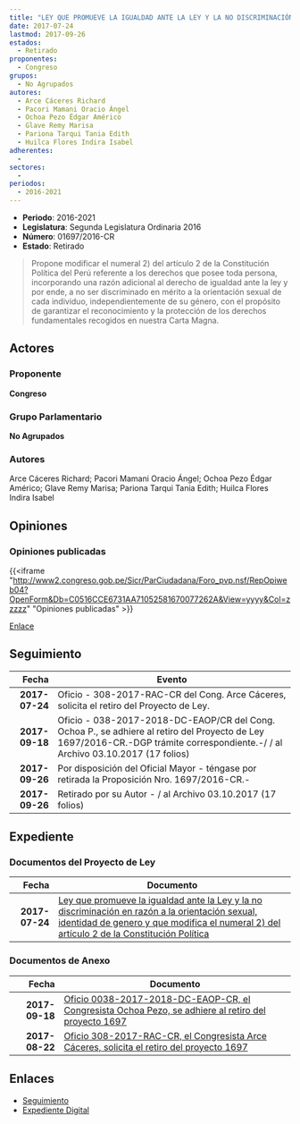 ```yaml
---
title: "LEY QUE PROMUEVE LA IGUALDAD ANTE LA LEY Y LA NO DISCRIMINACIÓN EN RAZÓN A LA ORIENTACIÓN SEXUAL, IDENTIDAD DE GENERO Y QUE MODIFICA EL NUMERAL 2) DEL ARTÍCULO 2 DE LA CONSTITUCIÓN POLÍTICA"
date: 2017-07-24
lastmod: 2017-09-26
estados: 
  - Retirado
proponentes: 
  - Congreso
grupos: 
  - No Agrupados
autores: 
  - Arce Cáceres Richard
  - Pacori Mamani Oracio Ángel
  - Ochoa Pezo Édgar Américo
  - Glave Remy Marisa
  - Pariona Tarqui Tania Edith
  - Huilca Flores Indira Isabel
adherentes: 
  - 
sectores: 
  - 
periodos: 
  - 2016-2021
---
```


- **Periodo**: 2016-2021
- **Legislatura**: Segunda Legislatura Ordinaria 2016
- **Número**: 01697/2016-CR
- **Estado**: Retirado

> Propone modificar el numeral 2) del artículo 2 de la Constitución Política del Perú referente a los derechos que posee toda persona, incorporando una razón adicional al derecho de igualdad ante la ley y por ende, a no ser discriminado en mérito a la orientación sexual de cada individuo, independientemente de su género, con el propósito de garantizar el reconocimiento y la protección de los derechos fundamentales recogidos en nuestra Carta Magna.


## Actores

### Proponente

**Congreso**

### Grupo Parlamentario

**No Agrupados**

### Autores

Arce Cáceres Richard; Pacori Mamani Oracio Ángel; Ochoa Pezo Édgar Américo; Glave Remy Marisa; Pariona Tarqui Tania Edith; Huilca Flores Indira Isabel


## Opiniones

### Opiniones publicadas

{{<iframe "http://www2.congreso.gob.pe/Sicr/ParCiudadana/Foro_pvp.nsf/RepOpiweb04?OpenForm&Db=C0516CCE6731AA71052581670077262A&View=yyyy&Col=zzzzz" "Opiniones publicadas" >}}

[Enlace](http://www2.congreso.gob.pe/Sicr/ParCiudadana/Foro_pvp.nsf/RepOpiweb04?OpenForm&Db=C0516CCE6731AA71052581670077262A&View=yyyy&Col=zzzzz)

## Seguimiento

| Fecha | Evento |
|------:|--------|
| **2017-07-24** | Oficio - 308-2017-RAC-CR del Cong. Arce Cáceres, solicita el retiro del Proyecto de Ley.|
| **2017-09-18** | Oficio - 038-2017-2018-DC-EAOP/CR del Cong. Ochoa P., se adhiere al retiro del Proyecto de Ley 1697/2016-CR.-DGP trámite correspondiente.-/ / al Archivo 03.10.2017 (17 folios)|
| **2017-09-26** | Por disposición del Oficial Mayor - téngase por retirada la Proposición Nro. 1697/2016-CR.-|
| **2017-09-26** | Retirado por su Autor - / al Archivo 03.10.2017 (17 folios)|


## Expediente


### Documentos del Proyecto de Ley

| Fecha | Documento |
|------:|--------|
| **2017-07-24** | [Ley que promueve la igualdad ante la Ley y la no discriminación en razón a la orientación sexual, identidad de genero y que modifica el numeral 2) del artículo 2 de la Constitución Política](http://www.leyes.congreso.gob.pe/Documentos/2016_2021/Proyectos_de_Ley_y_de_Resoluciones_Legislativas/PL0169720170724.pdf) |

### Documentos de Anexo

| Fecha | Documento |
|------:|--------|
| **2017-09-18** | [Oficio 0038-2017-2018-DC-EAOP-CR, el Congresista Ochoa Pezo, se adhiere al retiro del proyecto 1697](http://www.leyes.congreso.gob.pe/Documentos/2016_2021/Retiro_de_Proyecto/OFICIO-0038-2017-2018-DC-EAOP-CR.pdf) |
| **2017-08-22** | [Oficio 308-2017-RAC-CR, el Congresista Arce Cáceres, solicita el retiro del proyecto 1697](http://www.leyes.congreso.gob.pe/Documentos/2016_2021/Retiro_de_Proyecto/OFICIO-308-2017-RAC-CR.pdf) |

## Enlaces 

- [Seguimiento](http://www2.congreso.gob.pe/Sicr/TraDocEstProc/CLProLey2016.nsf/f7fff46988ca05b1052578e100829cc7/973b1ce39c303d1b052581670063754e?OpenDocument)
- [Expediente Digital](http://www2.congreso.gob.pe/Sicr/TraDocEstProc/CLProLey2016.nsf/f7fff46988ca05b1052578e100829cc7/973b1ce39c303d1b052581670063754e?OpenDocument&Click=05257FB7005EB655.eb71d0cf91d8294e05256cdf006b5706/$Body/0.1C6C)
